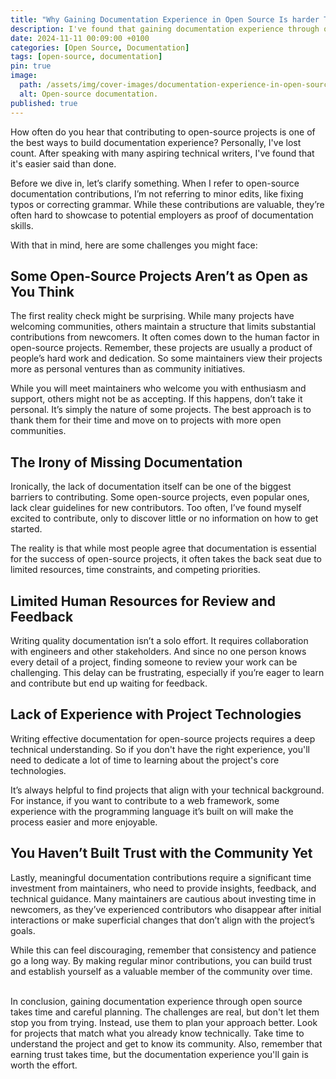 ```yaml
---
title: "Why Gaining Documentation Experience in Open Source Is harder Than You Think"
description: I've found that gaining documentation experience through open-source contributions is easier said than done.
date: 2024-11-11 00:09:00 +0100
categories: [Open Source, Documentation]
tags: [open-source, documentation]
pin: true
image:
  path: /assets/img/cover-images/documentation-experience-in-open-source.png
  alt: Open-source documentation.
published: true
---
```


How often do you hear that contributing to open-source projects is one of the best ways to build documentation experience? Personally, I've lost count. After speaking with many aspiring technical writers, I've found that it's easier said than done.

Before we dive in, let’s clarify something. When I refer to open-source documentation contributions, I’m not referring to minor edits, like fixing typos or correcting grammar. While these contributions are valuable, they’re often hard to showcase to potential employers as proof of documentation skills.

With that in mind, here are some challenges you might face:

## Some Open-Source Projects Aren’t as Open as You Think

The first reality check might be surprising. While many projects have welcoming communities, others maintain a structure that limits substantial contributions from newcomers. It often comes down to the human factor in open-source projects. Remember, these projects are usually a product of people’s hard work and dedication. So some maintainers view their projects more as personal ventures than as community initiatives.

While you will meet maintainers who welcome you with enthusiasm and support, others might not be as accepting. If this happens, don’t take it personal. It’s simply the nature of some projects. The best approach is to thank them for their time and move on to projects with more open communities.

## The Irony of Missing Documentation

Ironically, the lack of documentation itself can be one of the biggest barriers to contributing. Some open-source projects, even popular ones, lack clear guidelines for new contributors. Too often, I’ve found myself excited to contribute, only to discover little or no information on how to get started.

The reality is that while most people agree that documentation is essential for the success of open-source projects, it often takes the back seat due to limited resources, time constraints, and competing priorities.

## Limited Human Resources for Review and Feedback

Writing quality documentation isn’t a solo effort. It requires collaboration with engineers and other stakeholders. And since no one person knows every detail of a project, finding someone to review your work can be challenging. This delay can be frustrating, especially if you’re eager to learn and contribute but end up waiting for feedback.

## Lack of Experience with Project Technologies

Writing effective documentation for open-source projects requires a deep technical understanding. So if you don't have the right experience, you'll need to dedicate a lot of time to learning about the project's core technologies.

It’s always helpful to find projects that align with your technical background. For instance, if you want to contribute to a web framework, some experience with the programming language it’s built on will make the process easier and more enjoyable.

## You Haven’t Built Trust with the Community Yet

Lastly, meaningful documentation contributions require a significant time investment from maintainers, who need to provide insights, feedback, and technical guidance. Many maintainers are cautious about investing time in newcomers, as they’ve experienced contributors who disappear after initial interactions or make superficial changes that don’t align with the project’s goals.

While this can feel discouraging, remember that consistency and patience go a long way. By making regular minor contributions, you can build trust and establish yourself as a valuable member of the community over time.<br><br>

In conclusion, gaining documentation experience through open source takes time and careful planning. The challenges are real, but don't let them stop you from trying. Instead, use them to plan your approach better. Look for projects that match what you already know technically. Take time to understand the project and get to know its community. Also, remember that earning trust takes time, but the documentation experience you'll gain is worth the effort.